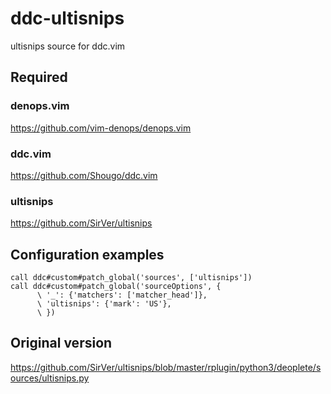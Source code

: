 # ddc-ultisnips
ultisnips source for ddc.vim

## Required

### denops.vim
https://github.com/vim-denops/denops.vim

### ddc.vim
https://github.com/Shougo/ddc.vim

### ultisnips
https://github.com/SirVer/ultisnips

## Configuration examples

```vim
call ddc#custom#patch_global('sources', ['ultisnips'])
call ddc#custom#patch_global('sourceOptions', {
      \ '_': {'matchers': ['matcher_head']},
      \ 'ultisnips': {'mark': 'US'},
      \ })
```

## Original version
https://github.com/SirVer/ultisnips/blob/master/rplugin/python3/deoplete/sources/ultisnips.py
